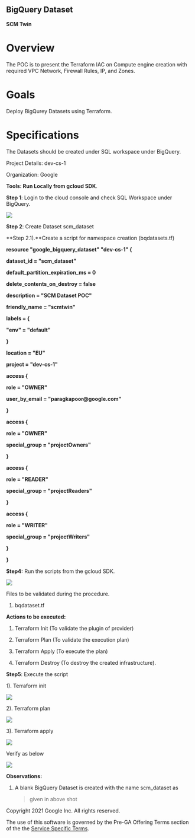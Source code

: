 ## BigQuery Dataset

**SCM Twin**

# **Overview**

The POC is to present the Terraform IAC on Compute engine creation with required VPC Network, Firewall Rules, IP, and Zones.

# **Goals**

Deploy BigQurey Datasets using Terraform.

# **Specifications**

The Datasets should be created under SQL workspace under BigQuery.

Project Details: dev-cs-1

Organization: Google

**Tools: Run Locally from gcloud SDK**.

**Step 1**: Login to the cloud console and check SQL Workspace under BigQuery.

![](.//media/image3.png)

**Step 2**: Create Dataset scm_dataset

**Step 2.1).**Create a script for namespace creation (bqdatasets.tf)

**resource \"google_bigquery_dataset\" \"dev-cs-1\" {**

**dataset_id = \"scm_dataset\"**

**default_partition_expiration_ms = 0**

**delete_contents_on_destroy = false**

**description = \"SCM Dataset POC\"**

**friendly_name = \"scmtwin\"**

**labels = {**

**\"env\" = \"default\"**

**}**

**location = \"EU\"**

**project = \"dev-cs-1\"**

**access {**

**role = \"OWNER\"**

**user_by_email = \"paragkapoor\@google.com\"**

**}**

**access {**

**role = \"OWNER\"**

**special_group = \"projectOwners\"**

**}**

**access {**

**role = \"READER\"**

**special_group = \"projectReaders\"**

**}**

**access {**

**role = \"WRITER\"**

**special_group = \"projectWriters\"**

**}**

**}**

**Step4:** Run the scripts from the gcloud SDK.

![](.//media/image4.png)

Files to be validated during the procedure.

1.  bqdataset.tf

**Actions to be executed:**

1.  Terraform Init (To validate the plugin of provider)

2.  Terraform Plan (To validate the execution plan)

3.  Terraform Apply (To execute the plan)

4.  Terraform Destroy (To destroy the created infrastructure).

**Step5**: Execute the script

1). Terraform init

![](.//media/image5.png)

2). Terraform plan

![](.//media/image6.png)

3). Terraform apply

![](.//media/image7.png)

Verify as below

![](.//media/image2.png)

**Observations:**

1.  A blank BigQuery Dataset is created with the name scm_dataset as
    > given in above shot


Copyright 2021 Google Inc. All rights reserved.

The use of this software is governed by the Pre-GA Offering Terms section of the the [Service Specific Terms](https://cloud.google.com/terms/service-terms#general-service-terms).
